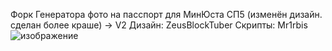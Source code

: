 Форк Генератора фото на пасспорт для МинЮста СП5 (изменён дизайн. сделан более краше) -> V2 
Дизайн: ZeusBlockTuber
Скрипты: Mr1rbis
![изображение](https://github.com/ZeusBlockTuber/minustPhotoGenerator/assets/68651897/699cb0d2-ad8e-4f28-aebc-c7fe222c424a)
